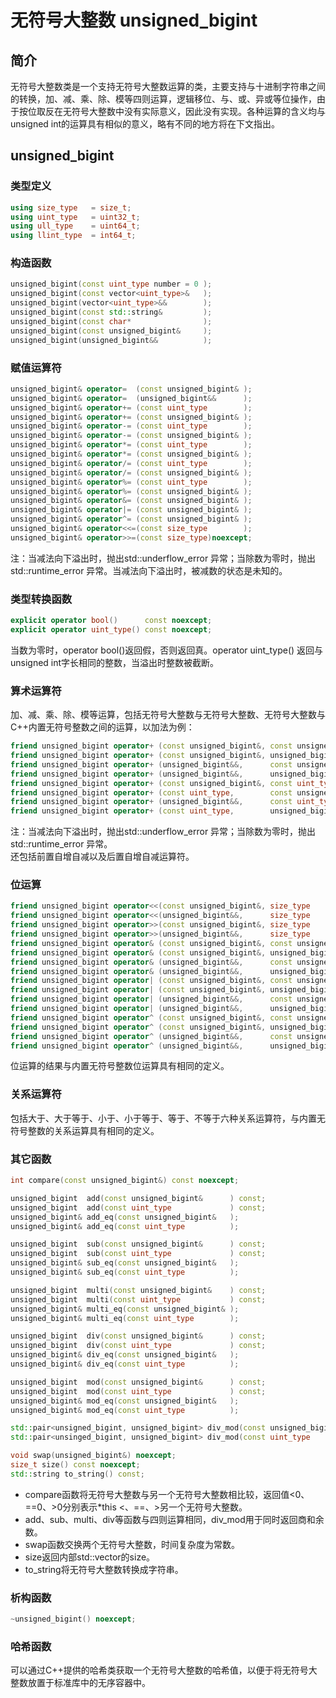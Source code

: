 # 无符号大整数 unsigned_bigint

## 简介
无符号大整数类是一个支持无符号大整数运算的类，主要支持与十进制字符串之间的转换，加、减、乘、除、模等四则运算，逻辑移位、与、或、异或等位操作，由于按位取反在无符号大整数中没有实际意义，因此没有实现。各种运算的含义均与unsigned int的运算具有相似的意义，略有不同的地方将在下文指出。

## unsigned_bigint

### 类型定义
```cpp
using size_type   = size_t;
using uint_type   = uint32_t;
using ull_type    = uint64_t;
using llint_type  = int64_t;
```

### 构造函数
```cpp
unsigned_bigint(const uint_type number = 0 );
unsigned_bigint(const vector<uint_type>&   );
unsigned_bigint(vector<uint_type>&&        );
unsigned_bigint(const std::string&         );
unsigned_bigint(const char*                );
unsigned_bigint(const unsigned_bigint&     );
unsigned_bigint(unsigned_bigint&&          );
```

### 赋值运算符
```cpp
unsigned_bigint& operator=  (const unsigned_bigint& );
unsigned_bigint& operator=  (unsigned_bigint&&      );
unsigned_bigint& operator+= (const uint_type        );
unsigned_bigint& operator+= (const unsigned_bigint& );
unsigned_bigint& operator-= (const uint_type        );
unsigned_bigint& operator-= (const unsigned_bigint& );
unsigned_bigint& operator*= (const uint_type        );
unsigned_bigint& operator*= (const unsigned_bigint& );
unsigned_bigint& operator/= (const uint_type        );
unsigned_bigint& operator/= (const unsigned_bigint& );
unsigned_bigint& operator%= (const uint_type        );
unsigned_bigint& operator%= (const unsigned_bigint& );
unsigned_bigint& operator&= (const unsigned_bigint& );
unsigned_bigint& operator|= (const unsigned_bigint& );
unsigned_bigint& operator^= (const unsigned_bigint& );
unsigned_bigint& operator<<=(const size_type        );
unsigned_bigint& operator>>=(const size_type)noexcept;
```
注：当减法向下溢出时，抛出std::underflow_error 异常；当除数为零时，抛出std::runtime_error 异常。当减法向下溢出时，被减数的状态是未知的。  

### 类型转换函数
```cpp
explicit operator bool()      const noexcept;
explicit operator uint_type() const noexcept;
```
当数为零时，operator bool()返回假，否则返回真。operator uint_type() 返回与 unsigned int字长相同的整数，当溢出时整数被截断。

### 算术运算符
加、减、乘、除、模等运算，包括无符号大整数与无符号大整数、无符号大整数与C++内置无符号整数之间的运算，以加法为例：  
```cpp
friend unsigned_bigint operator+ (const unsigned_bigint&, const unsigned_bigint& );
friend unsigned_bigint operator+ (const unsigned_bigint&, unsigned_bigint&&      );
friend unsigned_bigint operator+ (unsigned_bigint&&,      const unsigned_bigint& );
friend unsigned_bigint operator+ (unsigned_bigint&&,      unsigned_bigint&&      );
friend unsigned_bigint operator+ (const unsigned_bigint&, const uint_type        );
friend unsigned_bigint operator+ (const uint_type,        const unsigned_bigint& );
friend unsigned_bigint operator+ (unsigned_bigint&&,      const uint_type        );
friend unsigned_bigint operator+ (const uint_type,        unsigned_bigint&&      );
```
注：当减法向下溢出时，抛出std::underflow_error 异常；当除数为零时，抛出std::runtime_error 异常。  
还包括前置自增自减以及后置自增自减运算符。  

### 位运算
```cpp
friend unsigned_bigint operator<<(const unsigned_bigint&, size_type              );
friend unsigned_bigint operator<<(unsigned_bigint&&,      size_type              );
friend unsigned_bigint operator>>(const unsigned_bigint&, size_type              );
friend unsigned_bigint operator>>(unsigned_bigint&&,      size_type              );
friend unsigned_bigint operator& (const unsigned_bigint&, const unsigned_bigint& );
friend unsigned_bigint operator& (const unsigned_bigint&, unsigned_bigint&&      );
friend unsigned_bigint operator& (unsigned_bigint&&,      const unsigned_bigint& );
friend unsigned_bigint operator& (unsigned_bigint&&,      unsigned_bigint&&      );
friend unsigned_bigint operator| (const unsigned_bigint&, const unsigned_bigint& );
friend unsigned_bigint operator| (const unsigned_bigint&, unsigned_bigint&&      );
friend unsigned_bigint operator| (unsigned_bigint&&,      const unsigned_bigint& );
friend unsigned_bigint operator| (unsigned_bigint&&,      unsigned_bigint&&      );
friend unsigned_bigint operator^ (const unsigned_bigint&, const unsigned_bigint& );
friend unsigned_bigint operator^ (const unsigned_bigint&, unsigned_bigint&&      );
friend unsigned_bigint operator^ (unsigned_bigint&&,      const unsigned_bigint& );
friend unsigned_bigint operator^ (unsigned_bigint&&,      unsigned_bigint&&      );
```
位运算的结果与内置无符号整数位运算具有相同的定义。

### 关系运算符
包括大于、大于等于、小于、小于等于、等于、不等于六种关系运算符，与内置无符号整数的关系运算具有相同的定义。

### 其它函数
```cpp
int compare(const unsigned_bigint&) const noexcept;

unsigned_bigint  add(const unsigned_bigint&      ) const;
unsigned_bigint  add(const uint_type             ) const;
unsigned_bigint& add_eq(const unsigned_bigint&   );
unsigned_bigint& add_eq(const uint_type          );

unsigned_bigint  sub(const unsigned_bigint&      ) const;
unsigned_bigint  sub(const uint_type             ) const;
unsigned_bigint& sub_eq(const unsigned_bigint&   );
unsigned_bigint& sub_eq(const uint_type          );

unsigned_bigint  multi(const unsigned_bigint&    ) const;
unsigned_bigint  multi(const uint_type           ) const;
unsigned_bigint& multi_eq(const unsigned_bigint& );
unsigned_bigint& multi_eq(const uint_type        );

unsigned_bigint  div(const unsigned_bigint&      ) const;
unsigned_bigint  div(const uint_type             ) const;
unsigned_bigint& div_eq(const unsigned_bigint&   );
unsigned_bigint& div_eq(const uint_type          );

unsigned_bigint  mod(const unsigned_bigint&      ) const;
unsigned_bigint  mod(const uint_type             ) const;
unsigned_bigint& mod_eq(const unsigned_bigint&   );
unsigned_bigint& mod_eq(const uint_type          );

std::pair<unsigned_bigint, unsigned_bigint> div_mod(const unsigned_bigint&) const;
std::pair<unsinged_bigint, unsigned_bigint> div_mod(const uint_type       ) const;

void swap(unsigned_bigint&) noexcept;
size_t size() const noexcept;
std::string to_string() const;
```
- compare函数将无符号大整数与另一个无符号大整数相比较，返回值<0、==0、>0分别表示*this <、==、>另一个无符号大整数。  
- add、sub、multi、div等函数与四则运算相同，div_mod用于同时返回商和余数。  
- swap函数交换两个无符号大整数，时间复杂度为常数。  
- size返回内部std::vector的size。  
- to_string将无符号大整数转换成字符串。  

### 析构函数
```cpp
~unsigned_bigint() noexcept;
```

### 哈希函数
可以通过C++提供的哈希类获取一个无符号大整数的哈希值，以便于将无符号大整数放置于标准库中的无序容器中。
